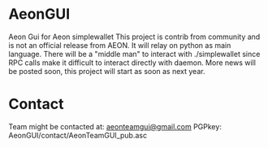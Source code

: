 # AeonGUI
Aeon Gui for Aeon simplewallet
This project is contrib from community and is not an official release from AEON.
It will relay on python as main language. There will be a "middle man" to interact with ./simplewallet since RPC calls make it difficult to interact directly with daemon.
More news will be posted soon, this project will start as soon as next year.
# Contact
Team might be contacted at: aeonteamgui@gmail.com PGPkey: AeonGUI/contact/AeonTeamGUI_pub.asc 
